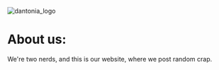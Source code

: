 ![dantonia_logo](/Users/rotsy/Documents/GitHub/dantonia/media/dantonia_logo.png)

# About us: 

We're two nerds, and this is our website, where we post random crap. 